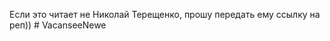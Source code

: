 Если это читает не Николай Терещенко, прошу передать ему ссылку на реп))
#   V a c a n s e e N e w e 
 
 